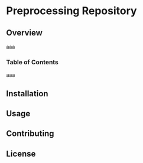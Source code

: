 # Preprocessing Repository

## Overview
aaa
### Table of Contents
aaa
## Installation

## Usage

## Contributing

## License
